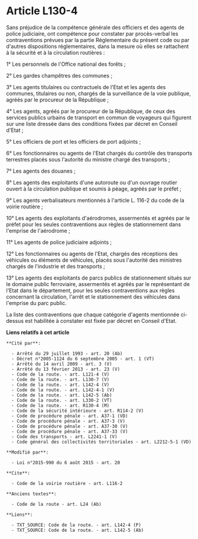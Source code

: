 # Article L130-4

Sans préjudice de la compétence générale des officiers et des agents de police judiciaire, ont compétence pour constater par
procès-verbal les contraventions prévues par la partie Réglementaire du présent code ou par d'autres dispositions
réglementaires, dans la mesure où elles se rattachent à la sécurité et à la circulation routières : 

1° Les personnels de l'Office national des forêts ; 

2° Les gardes champêtres des communes ; 

3° Les agents titulaires ou contractuels de l'Etat et les agents des communes, titulaires ou non, chargés de la surveillance
de la voie publique, agréés par le procureur de la République ; 

4° Les agents, agréés par le procureur de la République, de ceux des services publics urbains de transport en commun de
voyageurs qui figurent sur une liste dressée dans des conditions fixées par décret en Conseil d'Etat ; 

5° Les officiers de port et les officiers de port adjoints ; 

6° Les fonctionnaires ou agents de l'Etat chargés du contrôle des transports terrestres placés sous l'autorité du ministre
chargé des transports ; 

7° Les agents des douanes ; 

8° Les agents des exploitants d'une autoroute ou d'un ouvrage routier ouvert à la circulation publique et soumis à péage,
agréés par le préfet ; 

9° Les agents verbalisateurs mentionnés à l'article L. 116-2 du code de la voirie routière ; 

10° Les agents des exploitants d'aérodromes, assermentés et agréés par le préfet pour les seules contraventions aux règles de
stationnement dans l'emprise de l'aérodrome ; 

11° Les agents de police judiciaire adjoints ; 

12° Les fonctionnaires ou agents de l'Etat, chargés des réceptions des véhicules ou éléments de véhicules, placés sous
l'autorité des ministres chargés de l'industrie et des transports ;

13° Les agents des exploitants de parcs publics de stationnement situés sur le domaine public ferroviaire, assermentés et
agréés par le représentant de l'Etat dans le département, pour les seules contraventions aux règles concernant la
circulation, l'arrêt et le stationnement des véhicules dans l'emprise du parc public. 

La liste des contraventions que chaque catégorie d'agents mentionnée ci-dessus est habilitée à constater est fixée par décret
en Conseil d'Etat.

**Liens relatifs à cet article**

	**Cité par**:

	  - Arrêté du 29 juillet 1993 - art. 20 (Ab)
	  - Décret n°2005-1124 du 6 septembre 2005 - art. 1 (VT)
	  - Arrêté du 14 avril 2009 - art. 3 (V)
	  - Arrêté du 13 février 2013 - art. 23 (V)
	  - Code de la route. - art. L121-4 (V)
	  - Code de la route. - art. L130-7 (V)
	  - Code de la route. - art. L142-4 (V)
	  - Code de la route. - art. L142-4-1 (V)
	  - Code de la route. - art. L142-5 (Ab)
	  - Code de la route. - art. L330-2 (VT)
	  - Code de la route. - art. R130-4 (M)
	  - Code de la sécurité intérieure - art. R114-2 (V)
	  - Code de procédure pénale - art. A37-1 (VD)
	  - Code de procédure pénale - art. A37-3 (V)
	  - Code de procédure pénale - art. A37-30 (V)
	  - Code de procédure pénale - art. A37-33 (V)
	  - Code des transports - art. L2241-1 (V)
	  - Code général des collectivités territoriales - art. L2212-5-1 (VD)

	**Modifié par**:

	  - Loi n°2015-990 du 6 août 2015 - art. 20

	**Cite**:

	  - Code de la voirie routière - art. L116-2

	**Anciens textes**:

	  - Code de la route - art. L24 (Ab)

	**Liens**:

	  - TXT_SOURCE: Code de la route. - art. L142-4 (P)
	  - TXT_SOURCE: Code de la route. - art. L142-5 (Ab)
